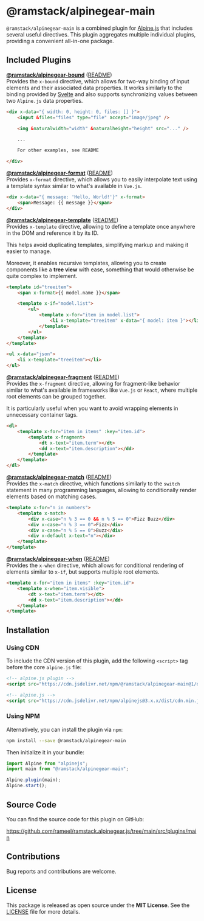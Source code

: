 # @ramstack/alpinegear-main

`@ramstack/alpinegear-main` is a combined plugin for [Alpine.js](https://alpinejs.dev/) that includes several useful directives. This plugin aggregates multiple individual plugins, providing a convenient all-in-one package.

## Included Plugins

**[@ramstack/alpinegear-bound](https://github.com/rameel/ramstack.alpinegear.js/tree/main/src/plugins/bound)** ([README](https://github.com/rameel/ramstack.alpinegear.js/tree/main/src/plugins/bound))<br>
Provides the `x-bound` directive, which allows for two-way binding of input elements and their associated data properties. It works similarly to the binding provided by [Svelte](https://svelte.dev/docs/element-directives#bind-property) and also supports synchronizing values between two `Alpine.js` data properties.

```html
<div x-data="{ width: 0, height: 0, files: [] }">
    <input &files="files" type="file" accept="image/jpeg" />

    <img &naturalwidth="width" &naturalheight="height" src="..." />

    ...

    For other examples, see README

</div>
```


**[@ramstack/alpinegear-format](https://github.com/rameel/ramstack.alpinegear.js/tree/main/src/plugins/format)** ([README](https://github.com/rameel/ramstack.alpinegear.js/tree/main/src/plugins/format))<br>
Provides `x-format` directive, which allows you to easily interpolate text using a template syntax similar to what's available in `Vue.js`.

```html
<div x-data="{ message: 'Hello, World!'}" x-format>
    <span>Message: {{ message }}</span>
</div>
```


**[@ramstack/alpinegear-template](https://github.com/rameel/ramstack.alpinegear.js/tree/main/src/plugins/template)** ([README](https://github.com/rameel/ramstack.alpinegear.js/tree/main/src/plugins/template))<br>
Provides `x-template` directive, allowing to define a template once anywhere in the DOM and reference it by its ID.

This helps avoid duplicating templates, simplifying markup and making it easier to manage.

Moreover, it enables recursive templates, allowing you to create components like a **tree view** with ease,
something that would otherwise be quite complex to implement.

```html
<template id="treeitem">
    <span x-format>{{ model.name }}</span>

    <template x-if="model.list">
        <ul>
            <template x-for="item in model.list">
                <li x-template="treeitem" x-data="{ model: item }"></li>
            </template>
        </ul>
    </template>
</template>

<ul x-data="json">
    <li x-template="treeitem"></li>
</ul>
```


**[@ramstack/alpinegear-fragment](https://github.com/rameel/ramstack.alpinegear.js/tree/main/src/plugins/fragment)** ([README](https://github.com/rameel/ramstack.alpinegear.js/tree/main/src/plugins/fragment))<br>
Provides the `x-fragment` directive, allowing for fragment-like behavior similar to what's available in frameworks like `Vue.js` or `React`, where multiple root elements can be grouped together.

It is particularly useful when you want to avoid wrapping elements in unnecessary container tags.

```html
<dl>
    <template x-for="item in items" :key="item.id">
        <template x-fragment>
            <dt x-text="item.term"></dt>
            <dd x-text="item.description"></dd>
        </template>
    </template>
</dl>
```


**[@ramstack/alpinegear-match](https://github.com/rameel/ramstack.alpinegear.js/tree/main/src/plugins/match)** ([README](https://github.com/rameel/ramstack.alpinegear.js/tree/main/src/plugins/match))<br>
Provides the `x-match` directive, which functions similarly to the `switch` statement in many programming languages, allowing to conditionally render elements based on matching cases.

```html
<template x-for="n in numbers">
    <template x-match>
        <div x-case="n % 3 == 0 && n % 5 == 0">Fizz Buzz</div>
        <div x-case="n % 3 == 0">Fizz</div>
        <div x-case="n % 5 == 0">Buzz</div>
        <div x-default x-text="n"></div>
    </template>
</template>
```


**[@ramstack/alpinegear-when](https://github.com/rameel/ramstack.alpinegear.js/tree/main/src/plugins/when)** ([README](https://github.com/rameel/ramstack.alpinegear.js/tree/main/src/plugins/when))<br>
Provides the `x-when` directive, which allows for conditional rendering of elements similar to `x-if`, but supports multiple root elements.

```html
<template x-for="item in items" :key="item.id">
    <template x-when="item.visible">
        <dt x-text="item.term"></dt>
        <dd x-text="item.description"></dd>
    </template>
</template>
```

## Installation

### Using CDN
To include the CDN version of this plugin, add the following `<script>` tag before the core `alpine.js` file:

```html
<!-- alpine.js plugin -->
<script src="https://cdn.jsdelivr.net/npm/@ramstack/alpinegear-main@1/dist/alpinegear-main.min.js" defer></script>

<!-- alpine.js -->
<script src="https://cdn.jsdelivr.net/npm/alpinejs@3.x.x/dist/cdn.min.js" defer></script>
```

### Using NPM
Alternatively, you can install the plugin via `npm`:

```bash
npm install --save @ramstack/alpinegear-main
```

Then initialize it in your bundle:

```js
import Alpine from "alpinejs";
import main from "@ramstack/alpinegear-main";

Alpine.plugin(main);
Alpine.start();
```

## Source Code
You can find the source code for this plugin on GitHub:

https://github.com/rameel/ramstack.alpinegear.js/tree/main/src/plugins/main

## Contributions
Bug reports and contributions are welcome.

## License
This package is released as open source under the **MIT License**.
See the [LICENSE](https://github.com/rameel/ramstack.alpinegear.js/blob/main/LICENSE) file for more details.